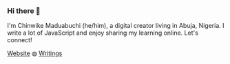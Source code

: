 ### Hi there 👋

I'm Chinwike Maduabuchi (he/him), a digital creator living in Abuja, Nigeria. I write a lot of JavaScript and enjoy sharing my learning online. Let's connect!

[Website](https://chinwike.space) ◍ [Writings](https://blog.logrocket.com/author/chinwikemaduabuchi/)

<!--
**Chinwike1/Chinwike1** is a ✨ _special_ ✨ repository because its `README.md` (this file) appears on your GitHub profile.

Here are some ideas to get you started:

- 🔭 I’m currently working on ...
- 🌱 I’m currently learning ...
- 👯 I’m looking to collaborate on ...
- 🤔 I’m looking for help with ...
- 💬 Ask me about ...
- 📫 How to reach me: ...
- 😄 Pronouns: ...
- ⚡ Fun fact: ...
-->
